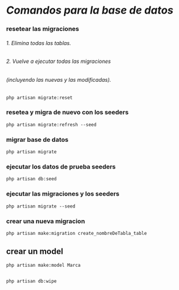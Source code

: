 # ***Comandos para la base de datos*** 
### resetear las migraciones 
###### 1. Elimina todas las tablas.
###### 2. Vuelve a ejecutar todas las migraciones 
###### (incluyendo las nuevas y las modificadas).
`php artisan migrate:reset`
### resetea y migra de nuevo con los seeders
`php artisan migrate:refresh --seed`
### migrar base de datos 
`php artisan migrate`
### ejecutar los datos de prueba seeders
`php artisan db:seed`
### ejecutar las migraciones y los seeders
`php artisan migrate --seed`
### crear una nueva migracion
`php artisan make:migration create_nombreDeTabla_table`
## crear un model
`php artisan make:model Marca`
##
`php artisan db:wipe`